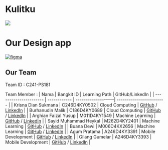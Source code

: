 # Kulitku
![](Machine%20Learning//logo.png)


# Our Design app
[![figma](https://img.shields.io/badge/Figma-Our%20Design-success)]((https://www.figma.com/))
## Our Team
 Team ID : C241-PS181
 
 Team Member : 
| Nama                   | Bangkit ID   | Learning Path      | GitHub/LinkedIn          |
| ---------------------- | ------------ | -------------------| ------------------------ |
| Krisna Dian Sukmana    | C246D4KY0502 | Cloud Computing    | [GitHub](https://github.com/krisnaasli/) / [LinkedIn](https://id.linkedin.com/in/krisnadian)                       |
| Burhanudin Malik       | C186D4KY0689 | Cloud Computing    | [GitHub](https://github.com/Electricstorm0) / [LinkedIn](https://www.linkedin.com/in/burhanudin-malik-b9927a21b/)  |
| Arghian Faizal Yusup   | M011D4KY1549 | Machine Learning   | [GitHub](https://github.com/Arghian/) / [LinkedIn](https://www.linkedin.com/in/arghian-faizal-yusup/)              |
| Sayid Muhammad Heykal  | M262D4KY2401 | Machine Learning   | [GitHub](https://github.com/sayid-alt/) / [LinkedIn](https://www.linkedin.com/in/sayidheykal/)                     |
| Buana Dewi             | M006D4KX2656 | Machine Learning   | [GitHub](https://github.com/buanadewi) / [LinkedIn](https://www.linkedin.com/in/buanadewi/)                        |
| Agum Pratama           | A246D4KY3391 | Mobile Development | [GitHub](https://github.com/prtmagum) / [LinkedIn](https://id.linkedin.com/in/agum-p-229014111/)                   |
| Gilang Gumelar         | A246D4KY3393 | Mobile Development | [GitHub](https://github.com/Gilangg13) / [LinkedIn](https://www.linkedin.com/in/gilang-gumelar-96b35621a/)         |
